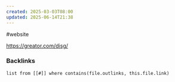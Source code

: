 ```yaml
---
created: 2025-03-03T08:00
updated: 2025-06-14T21:38
---
```

#website 

https://greator.com/disg/

### Backlinks
```dataview 
list from [[#]] where contains(file.outlinks, this.file.link)
```

